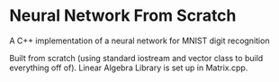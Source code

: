 # Neural Network From Scratch
 A C++ implementation of a neural network for MNIST digit recognition

Built from scratch (using standard iostream and vector class to build everything off of). 
Linear Algebra Library is set up in Matrix.cpp.
